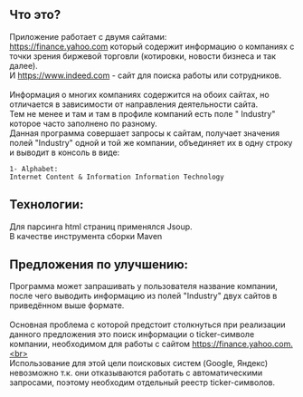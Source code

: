 Что это?
--------
Приложение работает с двумя сайтами: <br>
https://finance.yahoo.com  который содержит информацию о компаниях с точки зрения биржевой торговли (котировки, новости бизнеса и так далее). <br>
И https://www.indeed.com - сайт для поиска работы или сотрудников. <br><br>
Информация о многих компаниях содержится на обоих сайтах, но отличается в зависимости от направления деятельности сайта. <br>
Тем не менее и там и там в профиле компаний есть поле " Industry" которое часто заполнено по разному. <br>
Данная программа совершает запросы к сайтам, получает значения полей "Industry" одной и той же компании, объединяет их в одну строку и выводит в консоль в виде: 
    
    1- Alphabet:
    Internet Content & Information Information Technology 
    

Технологии:
----------
Для парсинга html страниц применялся Jsoup.<br>
В качестве инструмента сборки Maven

Предложения по улучшению:
-------------------------
 Программа может запрашивать у пользователя название компании, после чего выводить информацию из полей "Industry" двух сайтов в приведённом выше формате. <br><br>
Основная проблема с которой предстоит столкнуться при реализации данного предложения это поиск информации о ticker-символе компании, необходимом для работы с сайтом https://finance.yahoo.com.<br><br>
Использование для этой цели поисковых систем (Google, Яндекс) невозможно т.к. они отказываются работать с автоматическими запросами, поэтому необходим отдельный реестр ticker-символов. 
